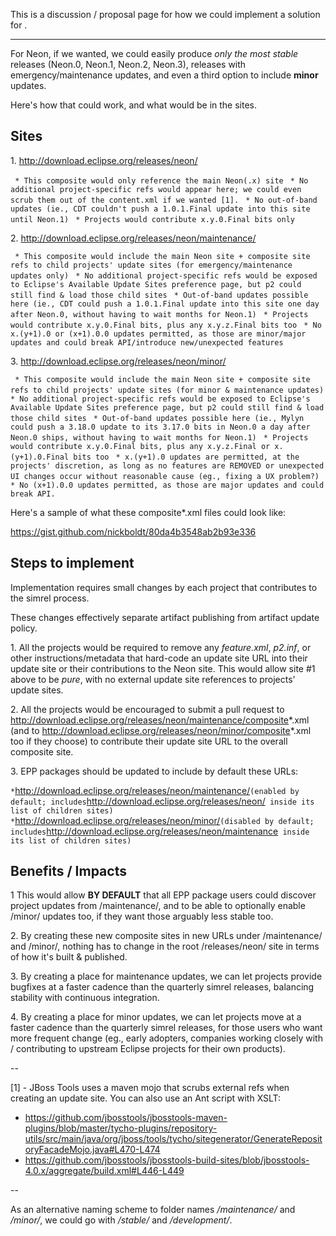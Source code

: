This is a discussion / proposal page for how we could implement a
solution for .

-----

For Neon, if we wanted, we could easily produce *only the most stable*
releases (Neon.0, Neon.1, Neon.2, Neon.3), releases with
emergency/maintenance updates, and even a third option to include
**minor** updates.

Here's how that could work, and what would be in the sites.

## Sites

1\. <http://download.eclipse.org/releases/neon/>

` * This composite would only reference the main Neon(.x) site`
` * No additional project-specific refs would appear here; we could even scrub them out of the content.xml if we wanted [1].`
` * No out-of-band updates (ie., CDT couldn't push a 1.0.1.Final update into this site until Neon.1)`
` * Projects would contribute x.y.0.Final bits only`

2\. <http://download.eclipse.org/releases/neon/maintenance/>

` * This composite would include the main Neon site + composite site refs to child projects' update sites (for emergency/maintenance updates only)`
` * No additional project-specific refs would be exposed to Eclipse's Available Update Sites preference page, but p2 could still find & load those child sites`
` * Out-of-band updates possible here (ie., CDT could push a 1.0.1.Final update into this site one day after Neon.0, without having to wait months for Neon.1)`
` * Projects would contribute x.y.0.Final bits, plus any x.y.z.Final bits too`
` * No x.(y+1).0 or (x+1).0.0 updates permitted, as those are minor/major updates and could break API/introduce new/unexpected features`

3\. <http://download.eclipse.org/releases/neon/minor/>

` * This composite would include the main Neon site + composite site refs to child projects' update sites (for minor & maintenance updates)`
` * No additional project-specific refs would be exposed to Eclipse's Available Update Sites preference page, but p2 could still find & load those child sites`
` * Out-of-band updates possible here (ie., Mylyn could push a 3.18.0 update to its 3.17.0 bits in Neon.0 a day after Neon.0 ships, without having to wait months for Neon.1)`
` * Projects would contribute x.y.0.Final bits, plus any x.y.z.Final or x.(y+1).0.Final bits too`
` * x.(y+1).0 updates are permitted, at the projects' discretion, as long as no features are REMOVED or unexpected UI changes occur without reasonable cause (eg., fixing a UX problem?)`
` * No (x+1).0.0 updates permitted, as those are major updates and could break API.`

Here's a sample of what these composite\*.xml files could look like:

<https://gist.github.com/nickboldt/80da4b3548ab2b93e336>

## Steps to implement

Implementation requires small changes by each project that contributes
to the simrel process.

These changes effectively separate artifact publishing from artifact
update policy.

1\. All the projects would be required to remove any *feature.xml*,
*p2.inf*, or other instructions/metadata that hard-code an update site
URL into their update site or their contributions to the Neon site. This
would allow site \#1 above to be *pure*, with no external update site
references to projects' update sites.

2\. All the projects would be encouraged to submit a pull request to
<http://download.eclipse.org/releases/neon/maintenance/composite>\*.xml
(and to
<http://download.eclipse.org/releases/neon/minor/composite>\*.xml too if
they choose) to contribute their update site URL to the overall
composite site.

3\. EPP packages should be updated to include by default these URLs:

` * `<http://download.eclipse.org/releases/neon/maintenance/>` (enabled by default; includes `<http://download.eclipse.org/releases/neon/>` inside its list of children sites)`
` * `<http://download.eclipse.org/releases/neon/minor/>` (disabled by default; includes `<http://download.eclipse.org/releases/neon/maintenance>` inside its list of children sites)`

## Benefits / Impacts

1 This would allow **BY DEFAULT** that all EPP package users could
discover project updates from /maintenance/, and to be able to
optionally enable /minor/ updates too, if they want those arguably less
stable too.

2\. By creating these new composite sites in new URLs under
/maintenance/ and /minor/, nothing has to change in the root
/releases/neon/ site in terms of how it's built & published.

3\. By creating a place for maintenance updates, we can let projects
provide bugfixes at a faster cadence than the quarterly simrel releases,
balancing stability with continuous integration.

4\. By creating a place for minor updates, we can let projects move at a
faster cadence than the quarterly simrel releases, for those users who
want more frequent change (eg., early adopters, companies working
closely with / contributing to upstream Eclipse projects for their own
products).

\--

\[1\] - JBoss Tools uses a maven mojo that scrubs external refs when
creating an update site. You can also use an Ant script with XSLT:

  - <https://github.com/jbosstools/jbosstools-maven-plugins/blob/master/tycho-plugins/repository-utils/src/main/java/org/jboss/tools/tycho/sitegenerator/GenerateRepositoryFacadeMojo.java#L470-L474>
  - <https://github.com/jbosstools/jbosstools-build-sites/blob/jbosstools-4.0.x/aggregate/build.xml#L446-L449>

\--

As an alternative naming scheme to folder names */maintenance/* and
*/minor/*, we could go with */stable/* and */development/*.